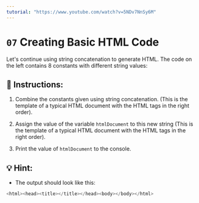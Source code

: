```yaml
---
tutorial: "https://www.youtube.com/watch?v=5NDv7NnSy6M"
---
```


# `07` Creating Basic HTML Code

Let's continue using string concatenation to generate HTML. The code on the left contains 8 constants with different string values:

## 📝  Instructions:

1. Combine the constants given using string concatenation. (This is the template of a typical HTML document with the HTML tags in the right order).

2. Assign the value of the variable `htmlDocument` to this new string (This is the template of a typical HTML document with the HTML tags in the right order).

3. Print the value of `htmlDocument` to the console.

## 💡 Hint:

+ The output should look like this:

```js
<html><head><title></title></head><body></body></html>
```
